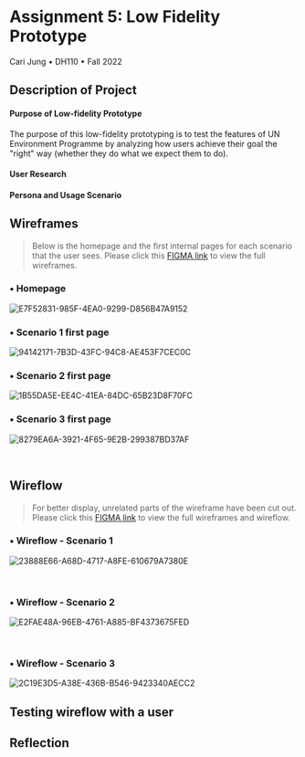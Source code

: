 # Assignment 5: Low Fidelity Prototype
Cari Jung • DH110 • Fall 2022

## Description of Project
#### Purpose of Low-fidelity Prototype
The purpose of this low-fidelity prototyping is to test the features of UN Environment Programme by analyzing how users achieve their goal the "right" way (whether they do what we expect them to do).


#### User Research
#### Persona and Usage Scenario

## Wireframes
> Below is the homepage and the first internal pages for each scenario that the user sees. Please click this [FIGMA link](https://www.figma.com/file/h1J1kSKaf4u5o7sNmk0vFV/DH-110-Assignment-5%3A-Low-Fidelity-Prototype?node-id=0%3A1) to view the full wireframes.

###  • Homepage
![E7F52831-985F-4EA0-9299-D856B47A9152](https://user-images.githubusercontent.com/114601962/199388283-b55824c1-6112-4cf4-839e-0879ef449aa2.png)

###  • Scenario 1 first page
![94142171-7B3D-43FC-94C8-AE453F7CEC0C](https://user-images.githubusercontent.com/114601962/199388285-4fe305a8-1704-4588-b926-075aaddafc49.jpeg)

###  • Scenario 2 first page
![1B55DA5E-EE4C-41EA-84DC-65B23D8F70FC](https://user-images.githubusercontent.com/114601962/199388771-290775ed-d04d-4928-9b54-614533bd76d4.jpeg)

###  • Scenario 3 first page
![8279EA6A-3921-4F65-9E2B-299387BD37AF](https://user-images.githubusercontent.com/114601962/199388281-2a290116-26a6-4149-aac2-a7aee09a2590.png)

<p>&nbsp;</p>

## Wireflow
> For better display, unrelated parts of the wireframe have been cut out. Please click this [FIGMA link](https://www.figma.com/file/h1J1kSKaf4u5o7sNmk0vFV/DH-110-Assignment-5%3A-Low-Fidelity-Prototype?node-id=0%3A1) to view the full wireframes and wireflow.

###  • Wireflow - Scenario 1
![23888E66-A68D-4717-A8FE-610679A7380E](https://user-images.githubusercontent.com/114601962/199385853-29f55672-e541-4557-b9df-ef67cfbd81f7.jpeg)

<p>&nbsp;</p>

###  • Wireflow - Scenario 2
![E2FAE48A-96EB-4761-A885-BF4373675FED](https://user-images.githubusercontent.com/114601962/199386274-99109dc0-fb24-4a70-b1fc-9d35f951617d.jpeg)

<p>&nbsp;</p>

###  • Wireflow - Scenario 3
![2C19E3D5-A38E-436B-B546-9423340AECC2](https://user-images.githubusercontent.com/114601962/199386281-5e3ed5b1-904f-483a-950f-ad049f779581.jpeg)


## Testing wireflow with a user

## Reflection

